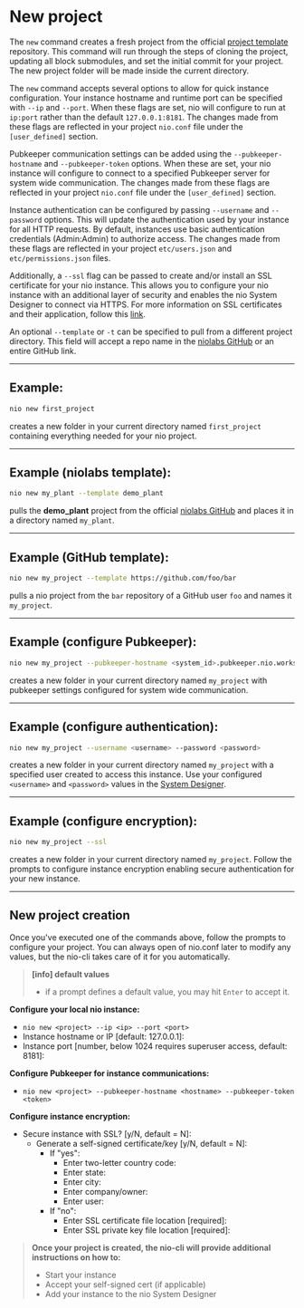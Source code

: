 # New project

The `new` command creates a fresh project from the official [project template](https://github.com/niolabs/project_template) repository. This command will run through the steps of cloning the project, updating all block submodules, and set the initial commit for your project. The new project folder will be made inside the current directory.

The `new` command accepts several options to allow for quick instance configuration. Your instance hostname and runtime port can be specified with `--ip` and `--port`. When these flags are set, nio will configure to run at `ip:port` rather than the default `127.0.0.1:8181`. The changes made from these flags are reflected in your project `nio.conf` file under the `[user_defined]` section.

Pubkeeper communication settings can be added using the `--pubkeeper-hostname` and `--pubkeeper-token` options. When these are set, your nio instance will configure to connect to a specified Pubkeeper server for system wide communication. The changes made from these flags are reflected in your project `nio.conf` file under the `[user_defined]` section.

Instance authentication can be configured by passing `--username` and `--password` options. This will update the authentication used by your instance for all HTTP requests. By default, instances use basic authentication credentials (Admin:Admin) to authorize access. The changes made from these flags are reflected in your project `etc/users.json` and `etc/permissions.json` files.

Additionally, a `--ssl` flag can be passed to create and/or install an SSL certificate for your nio instance.  This allows you to configure your nio instance with an additional layer of security and enables the nio System Designer to connect via HTTPS.  For more information on SSL certificates and their application, follow this [link](https://www.globalsign.com/en/ssl-information-center/what-is-an-ssl-certificate/).

An optional `--template` or `-t` can be specified to pull from a different project directory. This field will accept a repo name in the [niolabs GitHub](https://github.com/niolabs) or an entire GitHub link.

---

## Example:

```bash
nio new first_project
```
creates a new folder in your current directory named `first_project` containing everything needed for your nio project.

---

## Example (niolabs template):

```bash
nio new my_plant --template demo_plant
```


pulls the **demo_plant** project from the official [niolabs GitHub](https://github.com/niolabs/plant_demo) and places it in a directory named `my_plant`.

---

## Example (GitHub template):

```bash
nio new my_project --template https://github.com/foo/bar
```

pulls a nio project from the `bar` repository of a GitHub user `foo` and names it `my_project`.

---

## Example (configure Pubkeeper):

```bash
nio new my_project --pubkeeper-hostname <system_id>.pubkeeper.nio.works --pubkeeper-token <pubkeeper_token>
```

creates a new folder in your current directory named `my_project` with pubkeeper settings configured for system wide communication.

---

## Example (configure authentication):

```bash
nio new my_project --username <username> --password <password>
```

creates a new folder in your current directory named `my_project` with a specified user created to access this instance. Use your configured `<username>` and `<password>` values in the [System Designer](/system-designer/reference.md#connect-to-a-local-instance).

---

## Example (configure encryption):

```bash
nio new my_project --ssl
```

creates a new folder in your current directory named `my_project`. Follow the prompts to configure instance encryption enabling secure authentication for your new instance.

---

## New project creation

Once you've executed one of the commands above, follow the prompts to configure your project. You can always open of nio.conf later to modify any values, but the nio-cli takes care of it for you automatically.

>**[info] default values**
>
>* if a prompt defines a default value, you may hit `Enter` to accept it.

**Configure your local nio instance:**
- `nio new <project> --ip <ip> --port <port>`
- Instance hostname or IP \[default: 127.0.0.1\]:
- Instance port \[number, below 1024 requires superuser access, default: 8181\]:

**Configure Pubkeeper for instance communications:**
- `nio new <project> --pubkeeper-hostname <hostname> --pubkeeper-token <token>`

**Configure instance encryption:**
- Secure instance with SSL? \[y/N, default = N\]:
  - Generate a self-signed certificate/key \[y/N, default = N\]:
    - If "yes":
      - Enter two-letter country code:
      - Enter state:
      - Enter city:
      - Enter company/owner:
      - Enter user:
    - If "no":
      - Enter SSL certificate file location \[required\]:
      - Enter SSL private key file location \[required\]:

>**Once your project is created, the nio-cli will provide additional instructions on how to:**
>
>- Start your instance
>- Accept your self-signed cert (if applicable)
>- Add your instance to the nio System Designer




